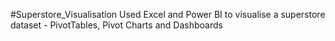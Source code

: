 #Superstore_Visualisation
Used Excel and Power BI to visualise a superstore dataset - PivotTables, Pivot Charts and Dashboards
